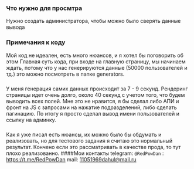 ### Что нужно для просмтра
Нужно создать администратора, чтобы можно было сверять данные вывода
### Примечания к коду
Мой код не идеален, есть много нюансов, и я хотел бы поговорить об этом
Главная суть кода, при входе на главную страницу, мы начинаем ждать, потому что 
у нас генерируются данные (50000 пользователей и тд.) это можно посмотреть в папке 
generators.
#####
У меня генерация самих данных происходит за 7 - 9 секунд.
Рендеринг страницы идет очень долго, около 40 секунд с учетом того,
что будем выводить всех полей. Мне это не нравится, я бы сделал либо АПИ и фронт
на JS с запросами на нажатие подразделений, либо сделать пагинацию.
По итогу я просто сделал вывод имени пользователей и ссылку на админку.
#####
Как я уже писал есть нюансы, их можно было бы обдумать и реализовать, но для тестового
задания я считаю это нормальный результат. Кончено если это рассматривать в качестве 
прода, то тут плохо реализованно.
####Мои контакты
telegram: `@RedPowDan` : <https://t.me/RedPowDan>
mail: 11051969dahul@mail.ru

